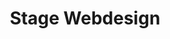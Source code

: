 ---
title: Stage Webdesign
tag: stage
excerpt: Zoals u misschien wel hebt gezien of gehoord waren wij als CallvoipTelefonie aanwezig op de Promotiedagen in de MartiniPlaza, deze vonden plaats op 6 en 7 novembe
---